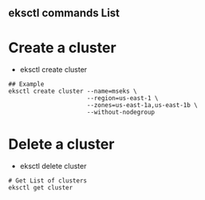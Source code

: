 ## eksctl commands List 

# Create a cluster
- eksctl create cluster 
 
```t
## Example
eksctl create cluster --name=mseks \
                      --region=us-east-1 \
                      --zones=us-east-1a,us-east-1b \
                      --without-nodegroup 

```
# Delete a cluster

- eksctl delete cluster     
```t
# Get List of clusters
eksctl get cluster    
```